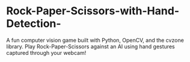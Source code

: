 # Rock-Paper-Scissors-with-Hand-Detection-
A fun computer vision game built with Python, OpenCV, and the cvzone library. Play Rock-Paper-Scissors against an AI using hand gestures captured through your webcam!
